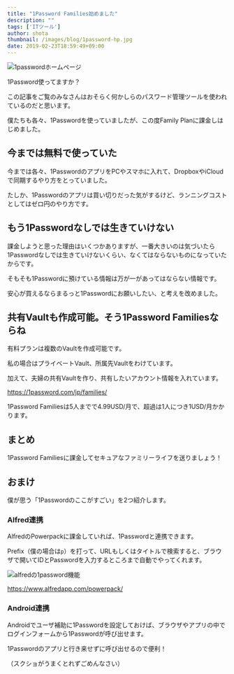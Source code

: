 ```yaml
---
title: "1Password Families始めました"
description: ""
tags: ['ITツール']
author: shota
thumbnail: /images/blog/1password-hp.jpg
date: 2019-02-23T18:59:49+09:00
---
```


![1passwordホームページ](/images/blog/1password-hp.jpg)

1Password使ってますか？

この記事をご覧のみなさんはおそらく何かしらのパスワード管理ツールを使われているのだと思います。

僕たちも各々、1Passwordを使っていましたが、この度Family Planに課金しはじめました。

今までは無料で使っていた
---

今までは各々、1PasswordのアプリをPCやスマホに入れて、DropboxやiCloudで同期するやり方をとっていました。

たしか、1Passwordのアプリは買い切りだった気がするけど、ランニングコストとしてはゼロ円のやり方です。

もう1Passwordなしでは生きていけない
---

課金しようと思った理由はいくつかありますが、一番大きいのは気づいたら1Passwordなしでは生きていけないくらい、なくてはならないものになっていたからです。

そもそも1Passwordに預けている情報は万が一があってはならない情報です。

安心が買えるならまるっと1Passwordにお願いしたい、と考えを改めました。

<script data-ad-client="ca-pub-9971307452839678" async src="https://pagead2.googlesyndication.com/pagead/js/adsbygoogle.js"></script>

共有Vaultも作成可能。そう1Password Familiesならね
---

有料プランは複数のVaultを作成可能です。

私の場合はプライベートVault、所属先Vaultをわけています。

加えて、夫婦の共有Vaultを作り、共有したいアカウント情報を入れています。

https://1password.com/jp/families/

1Password Familiesは5人までで4.99USD/月で、超過は1人につき1USD/月かかります。

まとめ
---

1Password Familiesに課金してセキュアなファミリーライフを送りましょう！

おまけ
---

僕が思う「1Passwordのここがすごい」を2つ紹介します。

### Alfred連携

AlfredのPowerpackに課金していれば、1Passwordと連携できます。

Prefix（僕の場合は`p`）を打って、URLもしくはタイトルで検索すると、ブラウザで開いてIDとPasswordを入力するところまで自動でやってくれます。

![alfredの1password機能](/images/blog/1password-alfred.jpg)

https://www.alfredapp.com/powerpack/

### Android連携

Androidでユーザ補助に1Passwordを設定しておけば、ブラウザやアプリの中でログインフォームから1Passwordが呼び出せます。

1Passwordのアプリと行き来せずに呼び出せるので便利！

（スクショがうまくとれずごめんなさい）
